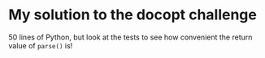 # My solution to the docopt challenge

50 lines of Python, but look at the tests to see how
convenient the return value of `parse()` is!
